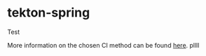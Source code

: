 # tekton-spring

Test

More information on the chosen CI method can be found [here](https://github.com/kenshinbon/tekton-spring/blob/main/CI.md).
pllll
